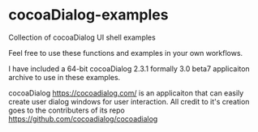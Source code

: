 # cocoaDialog-examples
Collection of cocoaDialog UI shell examples

Feel free to use these functions and examples in your own workflows. 

I have included a 64-bit cocoaDialog 2.3.1 formally 3.0 beta7 applicaiton archive to use in these examples.

cocoaDialog https://cocoadialog.com/ is an applicaiton that can easily create user dialog windows for user interaction. All credit to it's creation goes to the contributers of its repo https://github.com/cocoadialog/cocoadialog
